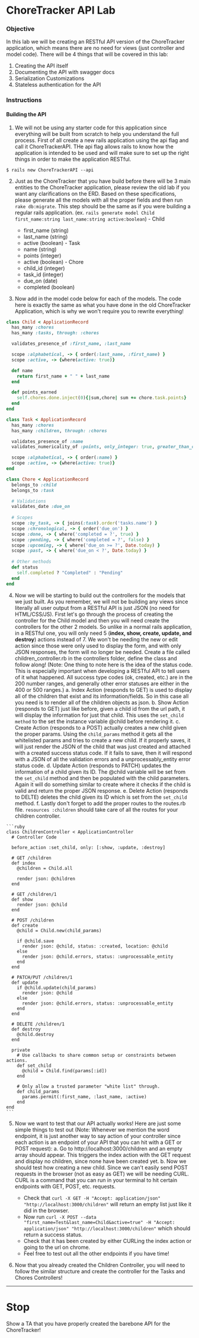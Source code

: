   # ChoreTracker API Lab

  ### Objective

  In this lab we will be creating an RESTful API version of the ChoreTracker application, which means there are no need for views (just controller and model code). There will be 4 things that will be covered in this lab:

  1. Creating the API itself
  2. Documenting the API with swagger docs
  3. Serialization Customizations
  4. Stateless authentication for the API

  ### Instructions

  #### Building the API

  1. We will not be using any starter code for this application since everything will be built from scratch to help you understand the full process. First of all create a new rails application using the api flag and call it ChoreTrackerAPI. THe api flag allows rails to know how the application is intended to be used and will make sure to set up the right things in order to make the application RESTful.

  ```
  $ rails new ChoreTrackerAPI --api
  ```

  2. Just as the ChoreTracker that you have build before there will be 3 main entities to the ChoreTracker application, please review the old lab if you want any clarifications on the ERD. Based on these specifications, please generate all the models with all the proper fields and then run ```rake db:migrate```. This step should be the same as if you were building a regular rails application. (ex. ```rails generate model Child first_name:string last_name:string active:boolean```)
    - Child
      - first_name (string)
      - last_name (string)
      - active (boolean)
    - Task
      - name (string)
      - points (integer)
      - active (boolean)
    - Chore
      - child_id (integer)
      - task_id (integer)
      - due_on (date)
      - completed (boolean)

  3. Now add in the model code below for each of the models. The code here is exactly the same as what you have done in the old ChoreTracker Application, which is why we won't require you to rewrite everything!

  ```ruby
  class Child < ApplicationRecord
    has_many :chores
    has_many :tasks, through: :chores

    validates_presence_of :first_name, :last_name

    scope :alphabetical, -> { order(:last_name, :first_name) }
    scope :active, -> {where(active: true)}

    def name
      return first_name + " " + last_name
    end

    def points_earned
      self.chores.done.inject(0){|sum,chore| sum += chore.task.points}
    end 
  end
  ```

  ```ruby
  class Task < ApplicationRecord
    has_many :chores
    has_many :children, through: :chores

    validates_presence_of :name
    validates_numericality_of :points, only_integer: true, greater_than_or_equal_to: 0

    scope :alphabetical, -> { order(:name) }
    scope :active, -> {where(active: true)}
  end
  ```

  ```ruby
  class Chore < ApplicationRecord
    belongs_to :child
    belongs_to :task

    # Validations
    validates_date :due_on
    
    # Scopes
    scope :by_task, -> { joins(:task).order('tasks.name') }
    scope :chronological, -> { order('due_on') }
    scope :done, -> { where('completed = ?', true) }
    scope :pending, -> { where('completed = ?', false) }
    scope :upcoming, -> { where('due_on >= ?', Date.today) }
    scope :past, -> { where('due_on < ?', Date.today) }
    
    # Other methods
    def status
      self.completed ? "Completed" : "Pending"
    end
  end
  ```

  4. Now we will be starting to build out the controllers for the models that we just built. As you remember, we will not be building any views since literally all user output from a RESTful API is just JSON (no need for HTML/CSS/JS). First let's go through the process of creating the controller for the Child model and then you will need create the controllers for the other 2 models. So unlike in a normal rails application, in a RESTful one, you will only need 5 (**index, show, create, update, and destroy**) actions instead of 7. We won't be needing the new or edit action since those were only used to display the form, and with only JSON responses, the form will no longer be needed. Create a file called children_controller.rb in the controllers folder, define the class and follow along! (Note: One thing to note here is the idea of the status code. This is especially important when developing a RESTful API to tell users of it what happened. All success type codes (ok, created, etc.) are in the 200 number ranges, and generally other error statuses are either in the 400 or 500 ranges.)
    a. Index Action (responds to GET) is used to display all of the children that exist and its information/fields. So in this case all you need is to render all of the children objects as json.
    b. Show Action (responds to GET) just like before, given a child id from the url path, it will display the information for just that child. This uses the ```set_child method``` to the set the instance variable @child before rendering it.
    c. Create Action (responds to a POST) actually creates a new child given the proper params. Using the ```child_params``` method it gets all the whitelisted params and tries to create a new child. If it properly saves, it will just render the JSON of the child that was just created and attached with a created success status code. If it fails to save, then it will respond with a JSON of all the validation errors and a unprocessably_entity error status code. 
    d. Update Action (responds to PATCH) updates the information of a child given its ID. The @child variable will be set from the ```set_child``` method and then be populated with the child parameters. Again it will do something similar to create where it checks if the child is valid and return the proper JSON response. 
    e. Delete Action (responds to DELTE) deletes the child given its ID which is set from the ```set_child``` method. 
    f. Lastly don't forget to add the proper routes to the routes.rb file. ```resources :children``` should take care of all the routes for your children controller.

    ```ruby
    class ChildrenController < ApplicationController
      # Controller Code

      before_action :set_child, only: [:show, :update, :destroy]

      # GET /children
      def index
        @children = Child.all

        render json: @children
      end

      # GET /children/1
      def show
        render json: @child
      end

      # POST /children
      def create
        @child = Child.new(child_params)

        if @child.save
          render json: @child, status: :created, location: @child
        else
          render json: @child.errors, status: :unprocessable_entity
        end
      end

      # PATCH/PUT /children/1
      def update
        if @child.update(child_params)
          render json: @child
        else
          render json: @child.errors, status: :unprocessable_entity
        end
      end

      # DELETE /children/1
      def destroy
        @child.destroy
      end

      private
        # Use callbacks to share common setup or constraints between actions.
        def set_child
          @child = Child.find(params[:id])
        end

        # Only allow a trusted parameter "white list" through.
        def child_params
          params.permit(:first_name, :last_name, :active)
        end
    end
    ```

  5. Now we want to test that our API actually works! Here are just some simple things to test out (Note: Whenever we mention the word endpoint, it is just another way to say action of your controller since each action is an endpoint of your API that you can hit with a GET or POST request):
    a. Go to http://localhost:3000/children and an empty array should appear. This triggers the index action with the GET request and display no children, since none have been created yet.
    b. Now we should test how creating a new child. Since we can't easily send POST requests in the browser (not as easy as GET) we will be needing CURL. CURL is a command that you can run in your terminal to hit certain endpoints with GET, POST, etc. requests.
      - Check that ```curl -X GET -H "Accept: application/json" "http://localhost:3000/children"``` will return an empty list just like it did in the browser.
      - Now run ```curl -X POST --data "first_name=Test&last_name=Child&active=true" -H "Accept: application/json" "http://localhost:3000/children"``` which should return a success status.
      - Check that it has been created by either CURLing the index action or going to the url on chrome.
      - Feel free to test out all the other endpoints if you have time!

  6. Now that you already created the Children Controller, you will need to follow the similar structure and create the controller for the Tasks and Chores Controllers!

  - - -
# <span class="mega-icon mega-icon-issue-opened"></span> Stop
Show a TA that you have properly created the barebone API for the ChoreTracker!




